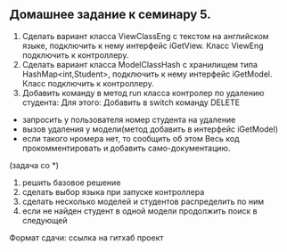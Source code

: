 ## Домашнее задание к семинару 5.
1) Сделать вариант класса ViewClassEng с текстом на английском языке, подключить к нему интерфейс iGetView. Класс ViewEng подключить к контроллеру.
2) Сделать вариант класса ModelClassHash с хранилищем типа HashMap<int,Student>, подключить к нему интерфейс iGetModel. Класс подключить к контроллеру.
3) Добавить команду в метод run класса контролер по удалению студента:
Для этого: Добавить в switch команду DELETE
- запросить у пользователя номер студента на удаление
- вызов удаления у модели(метод добавить в интерфейс iGetModel)
- если такого нромера нет, то сообщить об этом
Весь код прокомментировать и добавить само-документацию.

(задача со *)
1) решить базовое решение
2) сделать выбор языка при запуске контроллера
3) сделать несколько моделей и студентов распределить по ним
4) если не найден студент в одной модели продолжить поиск в следующей

Формат сдачи: ссылка на гитхаб проект